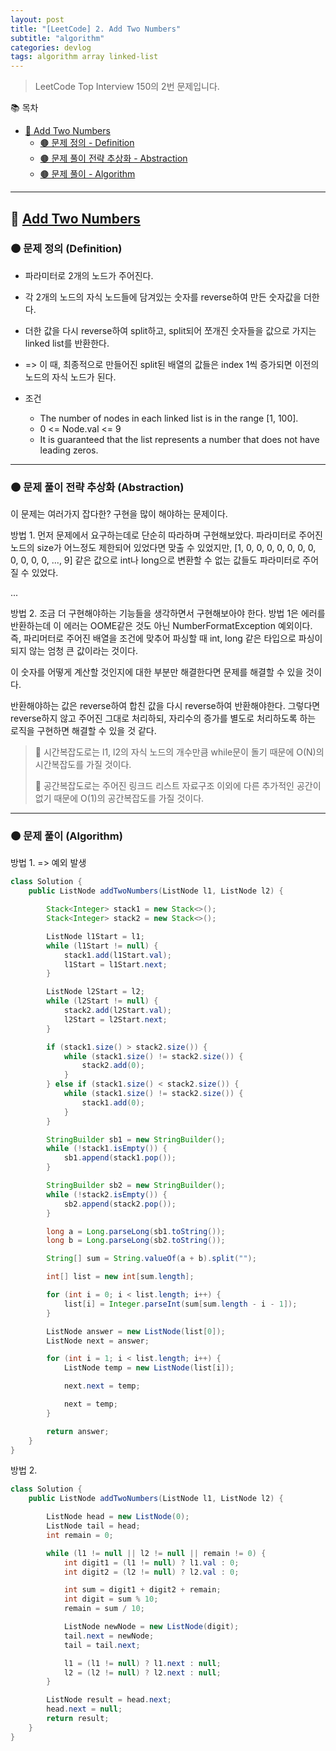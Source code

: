 ```yaml
---
layout: post
title: "[LeetCode] 2. Add Two Numbers"
subtitle: "algorithm"
categories: devlog
tags: algorithm array linked-list
---
```


> LeetCode Top Interview 150의 2번 문제입니다.

<!--more-->

📚 목차
- [🌱 Add Two Numbers](#-linked-list-cycle)
  - [🟤 문제 정의 - Definition](#-문제-요약-definition)
  - [🟤 문제 풀이 전략 추상화 - Abstraction](#-문제-풀이-전략-추상화-abstraction)
  - [🟤 문제 풀이 - Algorithm](#-문제-풀이-algorithm)

----

## 🌱 [Add Two Numbers](https://leetcode.com/problems/add-two-numbers/?envType=study-plan-v2&envId=top-interview-150)

### 🟤 문제 정의 (Definition)

- 파라미터로 2개의 노드가 주어진다.
- 각 2개의 노드의 자식 노드들에 담겨있는 숫자를 reverse하여 만든 숫자값을 더한다.
- 더한 값을 다시 reverse하여 split하고, split되어 쪼개진 숫자들을 값으로 가지는 linked list를 반환한다.
- => 이 때, 최종적으로 만들어진 split된 배열의 값들은 index 1씩 증가되면 이전의 노드의 자식 노드가 된다.


- 조건
  - The number of nodes in each linked list is in the range [1, 100].
  - 0 <= Node.val <= 9
  - It is guaranteed that the list represents a number that does not have leading zeros.

---

### 🟤 문제 풀이 전략 추상화 (Abstraction)

이 문제는 여러가지 잡다한? 구현을 많이 해야하는 문제이다.

방법 1. 먼저 문제에서 요구하는데로 단순히 따라하며 구현해보았다. 파라미터로 주어진 노드의 size가 어느정도 제한되어 있었다면 맞출 수 있었지만, 
[1, 0, 0, 0, 0, 0, 0, 0, 0, 0, 0, 0, ..., 9] 같은 값으로 int나 long으로 변환할 수 없는 값들도 파라미터로 주어질 수 있었다.

...

방법 2. 조금 더 구현해야하는 기능들을 생각하면서 구현해보아야 한다. 방법 1은 에러를 반환하는데 이 에러는 OOME같은 것도 아닌
NumberFormatException 예외이다. 즉, 파리머터로 주어진 배열을 조건에 맞추어 파싱할 때 int, long 같은 타입으로 파싱이 되지 않는 엄청 큰 값이라는 것이다.

이 숫자를 어떻게 계산할 것인지에 대한 부분만 해결한다면 문제를 해결할 수 있을 것이다.

반환해야하는 값은 reverse하여 합친 값을 다시 reverse하여 반환해야한다. 그렇다면 reverse하지 않고 주어진 그대로 처리하되, 자리수의 증가를 
별도로 처리하도록 하는 로직을 구현하면 해결할 수 있을 것 같다.

> 🥕 시간복잡도로는 l1, l2의 자식 노드의 개수만큼 while문이 돌기 때문에 O(N)의 시간복잡도를 가질 것이다.
> 
> 🥕 공간복잡도로는 주어진 링크드 리스트 자료구조 이외에 다른 추가적인 공간이 없기 때문에 O(1)의 공간복잡도를 가질 것이다.

---

### 🟤 문제 풀이 (Algorithm)

방법 1. => 예외 발생
```java
class Solution {
    public ListNode addTwoNumbers(ListNode l1, ListNode l2) {

		Stack<Integer> stack1 = new Stack<>();
		Stack<Integer> stack2 = new Stack<>();

		ListNode l1Start = l1;
		while (l1Start != null) {
			stack1.add(l1Start.val);
			l1Start = l1Start.next;
		}

		ListNode l2Start = l2;
		while (l2Start != null) {
			stack2.add(l2Start.val);
			l2Start = l2Start.next;
		}

		if (stack1.size() > stack2.size()) {
			while (stack1.size() != stack2.size()) {
				stack2.add(0);
			}
		} else if (stack1.size() < stack2.size()) {
			while (stack1.size() != stack2.size()) {
				stack1.add(0);
			}
		}

		StringBuilder sb1 = new StringBuilder();
		while (!stack1.isEmpty()) {
			sb1.append(stack1.pop());
		}

		StringBuilder sb2 = new StringBuilder();
		while (!stack2.isEmpty()) {
			sb2.append(stack2.pop());
		}

		long a = Long.parseLong(sb1.toString());
		long b = Long.parseLong(sb2.toString());

		String[] sum = String.valueOf(a + b).split("");

		int[] list = new int[sum.length];

		for (int i = 0; i < list.length; i++) {
			list[i] = Integer.parseInt(sum[sum.length - i - 1]);
		}

		ListNode answer = new ListNode(list[0]);
		ListNode next = answer;

		for (int i = 1; i < list.length; i++) {
			ListNode temp = new ListNode(list[i]);

			next.next = temp;

			next = temp;
		}

        return answer;
    }
}
```


방법 2.
```java
class Solution {
    public ListNode addTwoNumbers(ListNode l1, ListNode l2) {

        ListNode head = new ListNode(0);
        ListNode tail = head;
        int remain = 0;

        while (l1 != null || l2 != null || remain != 0) {
            int digit1 = (l1 != null) ? l1.val : 0;
            int digit2 = (l2 != null) ? l2.val : 0;

            int sum = digit1 + digit2 + remain;
            int digit = sum % 10;
            remain = sum / 10;

            ListNode newNode = new ListNode(digit);
            tail.next = newNode;
            tail = tail.next;

            l1 = (l1 != null) ? l1.next : null;
            l2 = (l2 != null) ? l2.next : null;
        }

        ListNode result = head.next;
        head.next = null;
        return result;
    }
}
```
